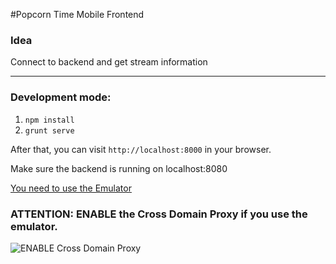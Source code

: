 #Popcorn Time Mobile Frontend

### Idea
Connect to backend and get stream information

***

### Development mode:

 1. `npm install`
 2. `grunt serve`

After that, you can visit `http://localhost:8000` in your browser.

Make sure the backend is running on localhost:8080

[You need to use the Emulator](http://emulate.phonegap.com/?url=localhost:8000&platform=cordova-2.0.0)

### ATTENTION: ENABLE the Cross Domain Proxy if you use the emulator.

![ENABLE Cross Domain Proxy](http://i.imgur.com/2AgnoeC.png)
